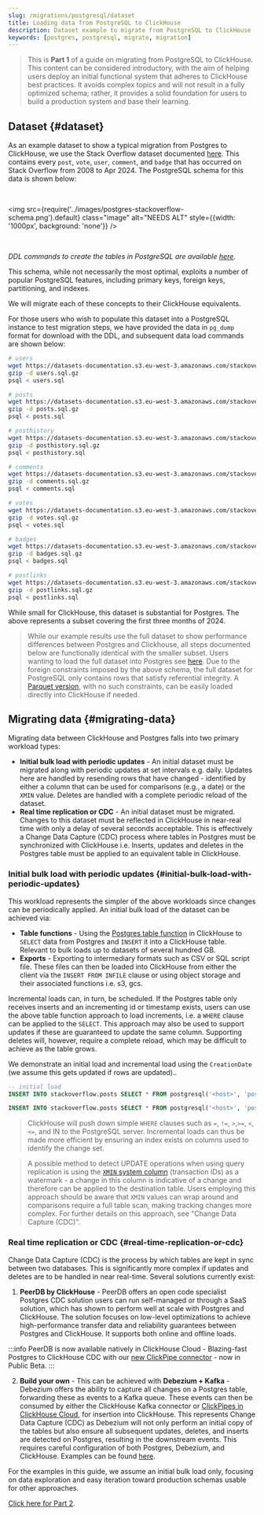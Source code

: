 ```yaml
---
slug: /migrations/postgresql/dataset
title: Loading data from PostgreSQL to ClickHouse
description: Dataset example to migrate from PostgreSQL to ClickHouse
keywords: [postgres, postgresql, migrate, migration]
---
```


> This is **Part 1** of a guide on migrating from PostgreSQL to ClickHouse. This content can be considered introductory, with the aim of helping users deploy an initial functional system that adheres to ClickHouse best practices. It avoids complex topics and will not result in a fully optimized schema; rather, it provides a solid foundation for users to build a production system and base their learning.

## Dataset {#dataset}

As an example dataset to show a typical migration from Postgres to ClickHouse, we use the Stack Overflow dataset documented [here](/getting-started/example-datasets/stackoverflow). This contains every `post`, `vote`, `user`, `comment`, and `badge` that has occurred on Stack Overflow from 2008 to Apr 2024. The PostgreSQL schema for this data is shown below:

<br />

<img src={require('../images/postgres-stackoverflow-schema.png').default}
  class="image"
  alt="NEEDS ALT"
  style={{width: '1000px', background: 'none'}} />

<br />

*DDL commands to create the tables in PostgreSQL are available [here](https://pastila.nl/?001c0102/eef2d1e4c82aab78c4670346acb74d83#TeGvJWX9WTA1V/5dVVZQjg==).*

This schema, while not necessarily the most optimal, exploits a number of popular PostgreSQL features, including primary keys, foreign keys, partitioning, and indexes.

We will migrate each of these concepts to their ClickHouse equivalents.

For those users who wish to populate this dataset into a PostgreSQL instance to test migration steps, we have provided the data in `pg_dump` format for download with the DDL, and subsequent data load commands are shown below:

```bash
# users
wget https://datasets-documentation.s3.eu-west-3.amazonaws.com/stackoverflow/pdump/2024/users.sql.gz
gzip -d users.sql.gz
psql < users.sql

# posts
wget https://datasets-documentation.s3.eu-west-3.amazonaws.com/stackoverflow/pdump/2024/posts.sql.gz
gzip -d posts.sql.gz
psql < posts.sql

# posthistory
wget https://datasets-documentation.s3.eu-west-3.amazonaws.com/stackoverflow/pdump/2024/posthistory.sql.gz
gzip -d posthistory.sql.gz
psql < posthistory.sql

# comments
wget https://datasets-documentation.s3.eu-west-3.amazonaws.com/stackoverflow/pdump/2024/comments.sql.gz
gzip -d comments.sql.gz
psql < comments.sql

# votes
wget https://datasets-documentation.s3.eu-west-3.amazonaws.com/stackoverflow/pdump/2024/votes.sql.gz
gzip -d votes.sql.gz
psql < votes.sql

# badges
wget https://datasets-documentation.s3.eu-west-3.amazonaws.com/stackoverflow/pdump/2024/badges.sql.gz
gzip -d badges.sql.gz
psql < badges.sql

# postlinks
wget https://datasets-documentation.s3.eu-west-3.amazonaws.com/stackoverflow/pdump/2024/postlinks.sql.gz
gzip -d postlinks.sql.gz
psql < postlinks.sql
```

While small for ClickHouse, this dataset is substantial for Postgres. The above represents a subset covering the first three months of 2024.

> While our example results use the full dataset to show performance differences between Postgres and Clickhouse, all steps documented below are functionally identical with the smaller subset. Users wanting to load the full dataset into Postgres see [here](https://pastila.nl/?00d47a08/1c5224c0b61beb480539f15ac375619d#XNj5vX3a7ZjkdiX7In8wqA==). Due to the foreign constraints imposed by the above schema, the full dataset for PostgreSQL only contains rows that satisfy referential integrity. A [Parquet version](/getting-started/example-datasets/stackoverflow), with no such constraints, can be easily loaded directly into ClickHouse if needed.

## Migrating data {#migrating-data}

Migrating data between ClickHouse and Postgres falls into two primary workload types:

- **Initial bulk load with periodic updates** - An initial dataset must be migrated along with periodic updates at set intervals e.g. daily. Updates here are handled by resending rows that have changed - identified by either a column that can be used for comparisons (e.g., a date) or the `XMIN` value. Deletes are handled with a complete periodic reload of the dataset.
- **Real time replication or CDC** -  An initial dataset must be migrated. Changes to this dataset must be reflected in ClickHouse in near-real time with only a delay of several seconds acceptable. This is effectively a Change Data Capture (CDC) process where tables in Postgres must be synchronized with ClickHouse i.e. Inserts, updates and deletes in the Postgres table must be applied to an equivalent table in ClickHouse.

### Initial bulk load with periodic updates {#initial-bulk-load-with-periodic-updates}

This workload represents the simpler of the above workloads since changes can be periodically applied. An initial bulk load of the dataset can be achieved via:

- **Table functions** - Using the [Postgres table function](/sql-reference/table-functions/postgresql) in ClickHouse to `SELECT` data from Postgres and `INSERT` it into a ClickHouse table. Relevant to bulk loads up to datasets of several hundred GB.
- **Exports** - Exporting to intermediary formats such as CSV or SQL script file. These files can then be loaded into ClickHouse from either the client via the `INSERT FROM INFILE` clause or using object storage and their associated functions i.e. s3, gcs.

Incremental loads can, in turn, be scheduled. If the Postgres table only receives inserts and an incrementing id or timestamp exists, users can use the above table function approach to load increments, i.e. a `WHERE` clause can be applied to the `SELECT`.  This approach may also be used to support updates if these are guaranteed to update the same column. Supporting deletes will, however, require a complete reload, which may be difficult to achieve as the table grows.

We demonstrate an initial load and incremental load using the `CreationDate` (we assume this gets updated if rows are updated)..

```sql
-- initial load
INSERT INTO stackoverflow.posts SELECT * FROM postgresql('<host>', 'postgres', 'posts', 'postgres', '<password')

INSERT INTO stackoverflow.posts SELECT * FROM postgresql('<host>', 'postgres', 'posts', 'postgres', '<password') WHERE CreationDate > ( SELECT (max(CreationDate) FROM stackoverflow.posts)
```

> ClickHouse will push down simple `WHERE` clauses such as `=`, `!=`, `>`,`>=`, `<`, `<=`, and IN to the PostgreSQL server. Incremental loads can thus be made more efficient by ensuring an index exists on columns used to identify the change set.

> A possible method to detect UPDATE operations when using query replication is using the [`XMIN` system column](https://www.postgresql.org/docs/9.1/ddl-system-columns.html) (transaction IDs) as a watermark - a change in this column is indicative of a change and therefore can be applied to the destination table. Users employing this approach should be aware that `XMIN` values can wrap around and comparisons require a full table scan, making tracking changes more complex. For further details on this approach, see "Change Data Capture (CDC)".

### Real time replication or CDC {#real-time-replication-or-cdc}

Change Data Capture (CDC) is the process by which tables are kept in sync between two databases. This is significantly more complex if updates and deletes are to be handled in near real-time. Several solutions currently exist:
1. **PeerDB by ClickHouse** - PeerDB offers an open code specialist Postgres CDC solution users can run self-managed or through a SaaS solution, which has shown to perform well at scale with Postgres and ClickHouse. The solution focuses on low-level optimizations to achieve high-performance transfer data and reliability guarantees between Postgres and ClickHouse. It supports both online and offline loads.

:::info
PeerDB is now available natively in ClickHouse Cloud - Blazing-fast Postgres to ClickHouse CDC with our [new ClickPipe connector](/integrations/clickpipes/postgres) - now in Public Beta.
:::

2. **Build your own** - This can be achieved with **Debezium + Kafka** - Debezium offers the ability to capture all changes on a Postgres table, forwarding these as events to a Kafka queue. These events can then be consumed by either the ClickHouse Kafka connector or [ClickPipes in ClickHouse Cloud](https://clickhouse.com/cloud/clickpipes), for insertion into ClickHouse. This represents Change Data Capture (CDC) as Debezium will not only perform an initial copy of the tables but also ensure all subsequent updates, deletes, and inserts are detected on Postgres, resulting in the downstream events. This requires careful configuration of both Postgres, Debezium, and ClickHouse. Examples can be found [here](https://clickhouse.com/blog/clickhouse-postgresql-change-data-capture-cdc-part-2).

For the examples in this guide, we assume an initial bulk load only, focusing on data exploration and easy iteration toward production schemas usable for other approaches.

[Click here for Part 2](/migrations/postgresql/designing-schemas).
